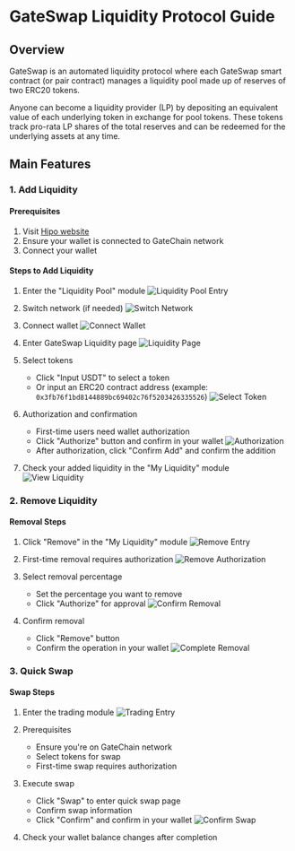# GateSwap Liquidity Protocol Guide

## Overview

GateSwap is an automated liquidity protocol where each GateSwap smart contract (or pair contract) manages a liquidity pool made up of reserves of two ERC20 tokens.

Anyone can become a liquidity provider (LP) by depositing an equivalent value of each underlying token in exchange for pool tokens. These tokens track pro-rata LP shares of the total reserves and can be redeemed for the underlying assets at any time.

## Main Features

### 1. Add Liquidity

#### Prerequisites
1. Visit [Hipo website](https://www.hipo.com/zh/)
2. Ensure your wallet is connected to GateChain network
3. Connect your wallet

#### Steps to Add Liquidity
1. Enter the "Liquidity Pool" module
   ![Liquidity Pool Entry](../../.gitbook/assets/images/swap1.png)

2. Switch network (if needed)
   ![Switch Network](../../.gitbook/assets/images/swap2.png)

3. Connect wallet
   ![Connect Wallet](../../.gitbook/assets/images/swap3.png)

4. Enter GateSwap Liquidity page
   ![Liquidity Page](../../.gitbook/assets/images/swap5.png)

5. Select tokens
   - Click "Input USDT" to select a token
   - Or input an ERC20 contract address (example: `0x3fb76f1bd8144889bc69402c76f5203426335526`)
   ![Select Token](../../.gitbook/assets/images/swap6.png)

6. Authorization and confirmation
   - First-time users need wallet authorization
   - Click "Authorize" button and confirm in your wallet
   ![Authorization](../../.gitbook/assets/images/swap7.png)
   - After authorization, click "Confirm Add" and confirm the addition

7. Check your added liquidity in the "My Liquidity" module
   ![View Liquidity](../../.gitbook/assets/images/swap8.png)

### 2. Remove Liquidity

#### Removal Steps
1. Click "Remove" in the "My Liquidity" module
   ![Remove Entry](../../.gitbook/assets/images/swap9.png)

2. First-time removal requires authorization
   ![Remove Authorization](../../.gitbook/assets/images/swap10.png)

3. Select removal percentage
   - Set the percentage you want to remove
   - Click "Authorize" for approval
   ![Confirm Removal](../../.gitbook/assets/images/swap11.png)

4. Confirm removal
   - Click "Remove" button
   - Confirm the operation in your wallet
   ![Complete Removal](../../.gitbook/assets/images/swap12.png)

### 3. Quick Swap

#### Swap Steps
1. Enter the trading module
   ![Trading Entry](../../.gitbook/assets/images/swap13.png)

2. Prerequisites
   - Ensure you're on GateChain network
   - Select tokens for swap
   - First-time swap requires authorization

3. Execute swap
   - Click "Swap" to enter quick swap page
   - Confirm swap information
   - Click "Confirm" and confirm in your wallet
   ![Confirm Swap](../../.gitbook/assets/images/swap14.png)

4. Check your wallet balance changes after completion
